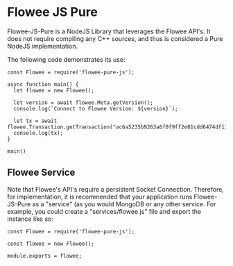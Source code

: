 # Flowee JS Pure

Flowee-JS-Pure is a NodeJS Library that leverages the Flowee API's. It does not require compiling any C++ sources, and thus is considered a Pure NodeJS implementation.

The following code demonstrates its use:

```
const Flowee = require('flowee-pure-js');

async function main() {
  let flowee = new Flowee();
  
  let version = await flowee.Meta.getVersion();
  console.log(`Connect to Flowee Version: ${version}`);
  
  let tx = await flowee.Transaction.getTransaction("ac6a5235b9263a6f0f9ff2e81cdd6474df11115d7bba70881ac0fc1fa2e4ac2b");
  console.log(tx);
}

main()
```

## Flowee Service

Note that Flowee's API's require a persistent Socket Connection. Therefore, for implementation, it is recommended that your application runs Flowee-JS-Pure as a "service" (as you would MongoDB or any other service. For example, you could create a "services/flowee.js" file and export the instance like so:

```
const Flowee = require('flowee-pure-js');

const flowee = new Flowee();

module.exports = flowee;
```
